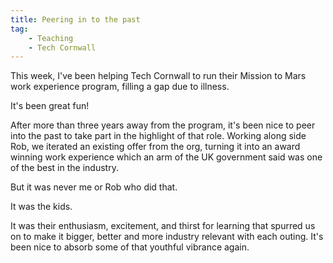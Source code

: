 ```yaml
---
title: Peering in to the past
tag:
    - Teaching
    - Tech Cornwall
---
```


This week, I've been helping Tech Cornwall to run their Mission to Mars work experience program, filling a gap due to illness.

It's been great fun!

After more than three years away from the program, it's been nice to peer into the past to take part in the highlight of that role. Working along side Rob, we iterated an existing offer from the org, turning it into an award winning work experience which an arm of the UK government said was one of the best in the industry.

But it was never me or Rob who did that.

It was the kids. 

It was their enthusiasm, excitement, and thirst for learning that spurred us on to make it bigger, better and more industry relevant with each outing. It's been nice to absorb some of that youthful vibrance again.
